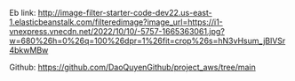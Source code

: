 Eb link:
http://image-filter-starter-code-dev22.us-east-1.elasticbeanstalk.com/filteredimage?image_url=https://i1-vnexpress.vnecdn.net/2022/10/10/-5757-1665363061.jpg?w=680%26h=0%26q=100%26dpr=1%26fit=crop%26s=hN3vHsum_jBlVSr4bkwMBw


Github:
https://github.com/DaoQuyenGithub/project_aws/tree/main